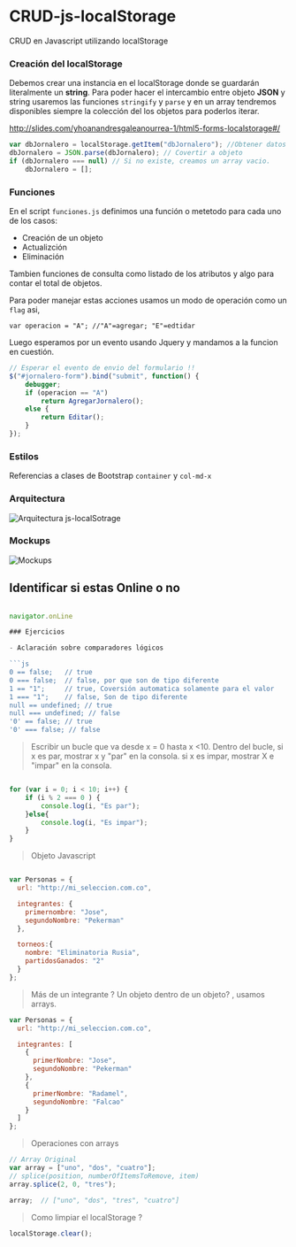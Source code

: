 # CRUD-js-localStorage

CRUD en Javascript utilizando localStorage

### Creación del localStorage

Debemos crear una instancia en el localStorage donde se guardarán literalmente un **string**. Para poder hacer el intercambio entre objeto **JSON** y string usaremos las funciones `stringify` y `parse` y en un array tendremos disponibles siempre la colección del los objetos para poderlos iterar.

http://slides.com/yhoanandresgaleanourrea-1/html5-forms-localstorage#/


```js
var dbJornalero = localStorage.getItem("dbJornalero"); //Obtener datos de localStorage
dbJornalero = JSON.parse(dbJornalero); // Covertir a objeto
if (dbJornalero === null) // Si no existe, creamos un array vacio.
    dbJornalero = [];
```


### Funciones

En el script `funciones.js` definimos una función o metetodo para cada uno de los casos:

- Creación de un objeto
- Actualizción
- Eliminación

Tambien funciones de consulta como listado de los atributos y algo para contar el total de objetos.

Para poder manejar estas acciones usamos un modo de operación como un `flag` asi,

```
var operacion = "A"; //"A"=agregar; "E"=edtidar

```

Luego esperamos por un evento usando Jquery y mandamos a la funcion en cuestión.
```js
// Esperar el evento de envio del formulario !!
$("#jornalero-form").bind("submit", function() {
    debugger;
    if (operacion == "A")
        return AgregarJornalero();
    else {
        return Editar();
    }
});
```

### Estilos

Referencias a clases de Bootstrap `container` y `col-md-x`

### Arquitectura

![Arquitectura js-localSotrage](http://i.imgur.com/1r60VsO.png)


### Mockups

![Mockups](http://i.imgur.com/vEfkY52.png)

## Identificar si estas Online o no
```js

navigator.onLine

### Ejercicios

- Aclaración sobre comparadores lógicos

```js
0 == false;   // true
0 === false;  // false, por que son de tipo diferente
1 == "1";     // true, Coversión automatica solamente para el valor
1 === "1";    // false, Son de tipo diferente
null == undefined; // true
null === undefined; // false
'0' == false; // true
'0' === false; // false
```

> Escribir un bucle que va desde x = 0 hasta x <10.
> Dentro del bucle, si x es par,  mostrar x y "par" en la consola.
si x es impar, mostrar X e "impar" en la consola.

```js

for (var i = 0; i < 10; i++) {
    if (i % 2 === 0 ) {
        console.log(i, "Es par");
    }else{
        console.log(i, "Es impar");
    }
}
```

> Objeto Javascript

```js

var Personas = {
  url: "http://mi_seleccion.com.co",

  integrantes: {
    primernombre: "Jose",
    segundoNombre: "Pekerman"
  },

  torneos:{
    nombre: "Eliminatoria Rusia",
    partidosGanados: "2"
  }
};

```
> Más de un integrante ? Un objeto dentro de un objeto? , usamos arrays.

```js
var Personas = {
  url: "http://mi_seleccion.com.co",

  integrantes: [
    {
      primerNombre: "Jose",
      segundoNombre: "Pekerman"
    },
    {
      primerNombre: "Radamel",
      segundoNombre: "Falcao"
    }
  ]
};

```
> Operaciones con arrays

```js
// Array Original
var array = ["uno", "dos", "cuatro"];
// splice(position, numberOfItemsToRemove, item)
array.splice(2, 0, "tres");

array;  // ["uno", "dos", "tres", "cuatro"]

```

> Como limpiar el localStorage ?

```js
localStorage.clear();
```
